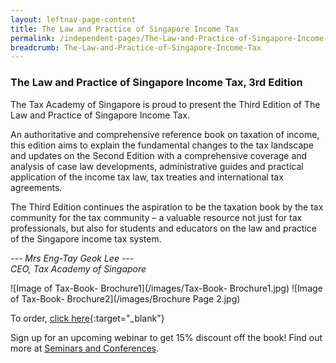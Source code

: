 ```yaml
---
layout: leftnav-page-content
title: The Law and Practice of Singapore Income Tax
permalink: /independent-pages/The-Law-and-Practice-of-Singapore-Income-Tax/
breadcrumb: The-Law-and-Practice-of-Singapore-Income-Tax
---
```


### **The Law and Practice of Singapore Income Tax, 3rd Edition**

The Tax Academy of Singapore is proud to present the Third Edition of The Law and Practice of Singapore Income Tax. 

An authoritative and comprehensive reference book on taxation of income, this edition aims to explain the fundamental changes to the tax landscape and 
updates on the Second Edition with a comprehensive coverage and analysis of case law developments, administrative guides and practical application of the 
income tax law, tax treaties and international tax agreements.

The Third Edition continues the aspiration to be the taxation book by the tax community for the tax community –  a valuable resource not just for tax 
professionals, but also for students and educators on the law and practice of the Singapore income tax system.

*--- Mrs Eng-Tay Geok Lee ---* <br>
*CEO, Tax Academy of Singapore* <br>

![Image of Tax-Book- Brochure1](/images/Tax-Book- Brochure1.jpg)
![Image of Tax-Book- Brochure2](/images/Brochure Page 2.jpg)

To order, [click here](https://store.lexisnexis.com.sg/categories/legal-topics/taxation-and-revenue-419/the-law-practice-of-singapore-income-tax-3rd-edition-skuSkusgLPSIT3ECONFIG){:target="_blank"}

Sign up for an upcoming webinar to get 15% discount off the book! Find out more at [Seminars and Conferences](https://www.taxacademy.sg/seminars-and-conferences/upcoming/).
